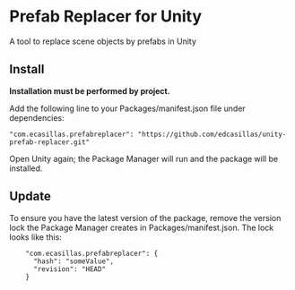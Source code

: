 # Prefab Replacer for Unity
A tool to replace scene objects by prefabs in Unity

## Install ##

**Installation must be performed by project.**

Add the following line to your Packages/manifest.json file under dependencies:

    "com.ecasillas.prefabreplacer": "https://github.com/edcasillas/unity-prefab-replacer.git"
    
Open Unity again; the Package Manager will run and the package will be installed.

## Update ##

To ensure you have the latest version of the package, remove the version lock the Package Manager creates in Packages/manifest.json. The lock looks like this:

```
    "com.ecasillas.prefabreplacer": {
      "hash": "someValue",
      "revision": "HEAD"
    }
```